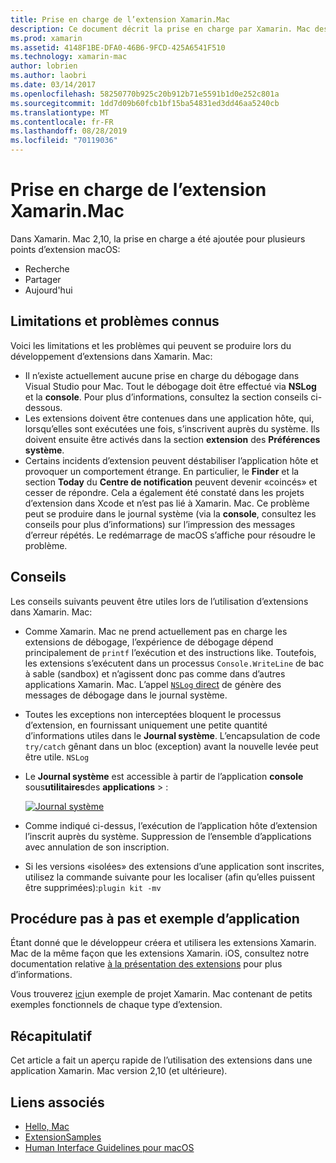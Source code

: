 ```yaml
---
title: Prise en charge de l’extension Xamarin.Mac
description: Ce document décrit la prise en charge par Xamarin. Mac des extensions Finder, Share et Today. Il examine les limitations et les problèmes connus, des liens vers une procédure pas à pas et un exemple d’application, et fournit des conseils pour l’utilisation des extensions.
ms.prod: xamarin
ms.assetid: 4148F1BE-DFA0-46B6-9FCD-425A6541F510
ms.technology: xamarin-mac
author: lobrien
ms.author: laobri
ms.date: 03/14/2017
ms.openlocfilehash: 58250770b925c20b912b71e5591b1d0e252c801a
ms.sourcegitcommit: 1dd7d09b60fcb1bf15ba54831ed3dd46aa5240cb
ms.translationtype: MT
ms.contentlocale: fr-FR
ms.lasthandoff: 08/28/2019
ms.locfileid: "70119036"
---
```

# <a name="xamarinmac-extension-support"></a>Prise en charge de l’extension Xamarin.Mac

Dans Xamarin. Mac 2,10, la prise en charge a été ajoutée pour plusieurs points d’extension macOS:

- Recherche
- Partager
- Aujourd'hui

<a name="Limitations-and-Known-Issues" />

## <a name="limitations-and-known-issues"></a>Limitations et problèmes connus

Voici les limitations et les problèmes qui peuvent se produire lors du développement d’extensions dans Xamarin. Mac:

- Il n’existe actuellement aucune prise en charge du débogage dans Visual Studio pour Mac. Tout le débogage doit être effectué via **NSLog** et la **console**. Pour plus d’informations, consultez la section conseils ci-dessous.
- Les extensions doivent être contenues dans une application hôte, qui, lorsqu’elles sont exécutées une fois, s’inscrivent auprès du système. Ils doivent ensuite être activés dans la section **extension** des **Préférences système**. 
- Certains incidents d’extension peuvent déstabiliser l’application hôte et provoquer un comportement étrange. En particulier, le **Finder** et la section **Today** du **Centre de notification** peuvent devenir «coincés» et cesser de répondre. Cela a également été constaté dans les projets d’extension dans Xcode et n’est pas lié à Xamarin. Mac. Ce problème peut se produire dans le journal système (via la **console**, consultez les conseils pour plus d’informations) sur l’impression des messages d’erreur répétés. Le redémarrage de macOS s’affiche pour résoudre le problème.

<a name="Tips" />

## <a name="tips"></a>Conseils

Les conseils suivants peuvent être utiles lors de l’utilisation d’extensions dans Xamarin. Mac:

- Comme Xamarin. Mac ne prend actuellement pas en charge les extensions de débogage, l’expérience de débogage dépend principalement de `printf` l’exécution et des instructions like. Toutefois, les extensions s’exécutent dans un processus `Console.WriteLine` de bac à sable (sandbox) et n’agissent donc pas comme dans d’autres applications Xamarin. Mac. L’appel [ `NSLog` direct](https://gist.github.com/chamons/e2e409013a449cfbe1f2fbe5547f6554) de génère des messages de débogage dans le journal système.
- Toutes les exceptions non interceptées bloquent le processus d’extension, en fournissant uniquement une petite quantité d’informations utiles dans le **Journal système**. L’encapsulation de code `try/catch` gênant dans un bloc (exception) avant la nouvelle levée peut être utile. `NSLog`
- Le **Journal système** est accessible à partir de l’application **console** sous**utilitaires**des **applications** > :

    [![](extensions-images/extension02.png "Journal système")](extensions-images/extension02.png#lightbox)
- Comme indiqué ci-dessus, l’exécution de l’application hôte d’extension l’inscrit auprès du système. Suppression de l’ensemble d’applications avec annulation de son inscription. 
- Si les versions «isolées» des extensions d’une application sont inscrites, utilisez la commande suivante pour les localiser (afin qu’elles puissent être supprimées):`plugin kit -mv`


<a name="Walkthrough-and-Sample-App" />

## <a name="walkthrough-and-sample-app"></a>Procédure pas à pas et exemple d’application

Étant donné que le développeur créera et utilisera les extensions Xamarin. Mac de la même façon que les extensions Xamarin. iOS, consultez notre documentation relative [à la présentation des extensions](~/ios/platform/extensions.md) pour plus d’informations.

Vous trouverez [ici](https://docs.microsoft.com/samples/xamarin/mac-samples/extensionsamples)un exemple de projet Xamarin. Mac contenant de petits exemples fonctionnels de chaque type d’extension.

<a name="Summary" />

## <a name="summary"></a>Récapitulatif

Cet article a fait un aperçu rapide de l’utilisation des extensions dans une application Xamarin. Mac version 2,10 (et ultérieure).

## <a name="related-links"></a>Liens associés

- [Hello, Mac](~/mac/get-started/hello-mac.md)
- [ExtensionSamples](https://docs.microsoft.com/samples/xamarin/mac-samples/extensionsamples)
- [Human Interface Guidelines pour macOS](https://developer.apple.com/design/human-interface-guidelines/macos/overview/themes/)
